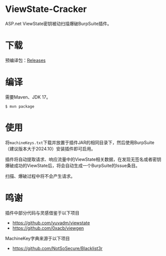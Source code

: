 # ViewState-Cracker

ASP.net ViewState密钥被动扫描爆破BurpSuite插件。 

# 下载

预编译包：[Releases](https://github.com/whwlsfb/ViewState-Cracker/releases)

# 编译
需要Maven、JDK 17。

```
$ mvn package
```

# 使用

将`machineKeys.txt`下载并放置于插件JAR的相同目录下，然后使用BurpSuite（建议版本大于2024.10）安装插件即可启用。

插件将自动提取请求、响应流量中的ViewState相关数据，在发现无签名或者密钥爆破成功的ViewState后，将会自动生成一个BurpSuite的Issue条目。

扫描、爆破过程中将不会产生请求。


# 鸣谢
插件中部分代码与灵感借鉴于以下项目

- https://github.com/yuvadm/viewstate
- https://github.com/0xacb/viewgen

MachineKey字典来源于以下项目

- https://github.com/NotSoSecure/Blacklist3r